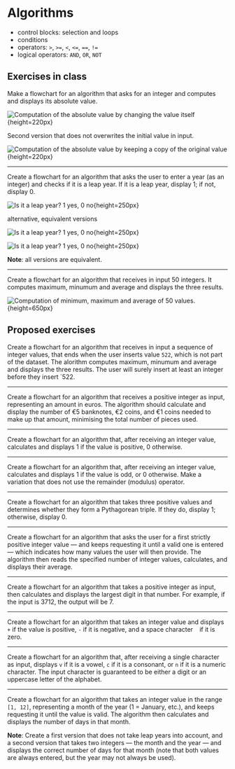 # Algorithms

+ control blocks: selection and loops
+ conditions
+ operators: `>`, `>=`, `<`, `<=`, `==`, `!=`
+ logical operators: `AND`, `OR`, `NOT`


## Exercises in class
Make a flowchart for an algorithm that asks for an integer and computes and displays its absolute value. 

![Computation of the absolute value by changing the value itself](../algorithms/absval.1.png "absolute value"){height=220px}

Second version that does not overwrites the initial value in input.

![Computation of the absolute value by keeping a copy of the original value](../algorithms/absval.2.png "absolute value"){height=220px}

---

Create a flowchart for an algorithm that asks the user to enter a year (as an integer) and checks if it is a leap year. If it is a leap year, display 1; if not, display 0.

![Is it a leap year? 1 yes, 0 no](../algorithms/leap.1.png "version 1"){height=250px}

alternative, equivalent versions

![Is it a leap year? 1 yes, 0 no](../algorithms/leap.2.png "version 2"){height=250px}

![Is it a leap year? 1 yes, 0 no](../algorithms/leap.3.png "version 3"){height=250px}

**Note**: all versions are equivalent.

---

Create a flowchart for an algorithm that receives in input 50 integers. It computes maximum, minumum and average and displays the three results.

![Computation of minimum, maximum and average of 50 values.](../algorithms/minmaxavg50.png "minimum, maximum and average of 50 values"){height=650px}


## Proposed exercises
Create a flowchart for an algorithm that receives in input a sequence of integer values, that ends when the user inserts value `522`, which is not part of the dataset. The alorithm computes maximum, minumum and average and displays the three results. The user will surely insert at least an integer before they insert `522.

---

Create a flowchart for an algorithm that receives a positive integer as input, representing an amount in euros. The algorithm should calculate and display the number of €5 banknotes, €2 coins, and €1 coins needed to make up that amount, minimising the total number of pieces used.

---

Create a flowchart for an algorithm that, after receiving an integer value, calculates and displays 1 if the value is positive, 0 otherwise.

---

Create a flowchart for an algorithm that, after receiving an integer value, calculates and displays 1 if the value is odd, or 0 otherwise. Make a variation that does not use the remainder (modulus) operator.

---

Create a flowchart for an algorithm that takes three positive values and determines whether they form a Pythagorean triple. If they do, display 1; otherwise, display 0.

---

Create a flowchart for an algorithm that asks the user for a first strictly positive integer value — and keeps requesting it until a valid one is entered — which indicates how many values the user will then provide. The algorithm then reads the specified number of integer values, calculates, and displays their average.

---

Create a flowchart for an algorithm that takes a positive integer as input, then calculates and displays the largest digit in that number. For example, if the input is 3712, the output will be 7.

---

Create a flowchart for an algorithm that takes an integer value and displays `+` if the value is positive, `-` if it is negative, and a space character ` ` if it is zero.

---

Create a flowchart for an algorithm that, after receiving a single character as input, displays `v` if it is a vowel, `c` if it is a consonant, or `n` if it is a numeric character. The input character is guaranteed to be either a digit or an uppercase letter of the alphabet.

---

Create a flowchart for an algorithm that takes an integer value in the range `[1, 12]`, representing a month of the year (1 = January, etc.), and keeps requesting it until the value is valid. The algorithm then calculates and displays the number of days in that month.

**Note**: Create a first version that does not take leap years into account, and a second version that takes two integers — the month and the year — and displays the correct number of days for that month (note that both values are always entered, but the year may not always be used).

